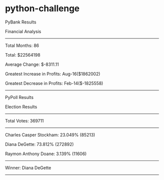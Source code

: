 # python-challenge

PyBank Results
 

Financial Analysis 

------------------------------------------------------ 

Total Months: 86

Total: $22564198

Average Change: $-8311.11

Greatest Increase in Profits: Aug-16($1862002)

Greatest Decrease in Profits: Feb-14($-1825558)


------------------------------------------------------------------------------------------------------------------------------------

PyPoll Results


Election Results 

------------------------------------------------------ 

Total Votes: 369711

------------------------------------------------------ 

Charles Casper Stockham: 23.049% (85213)

Diana DeGette: 73.812% (272892)

Raymon Anthony Doane: 3.139% (11606)

------------------------------------------------------ 

Winner: Diana DeGette

------------------------------------------------------ 

